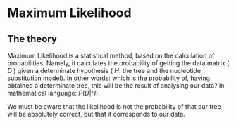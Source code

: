 # Maximum Likelihood

## The theory

Maximum Likelihood is a statistical method, based on the calculation of probabilities. Namely, it calculates the probability of getting the data matrix ( $D$ ) given a determinate hypothesis ( $H$: the tree and the nucleotide substitution model). In other words: which is the probability of, having obtained a determinate tree, this will be the result of analysing our data? In mathematical language: $P(D|H)$.

We must be aware that the likelihood is not the probability of that our tree will be absolutely correct, but that it corresponds to our data.
